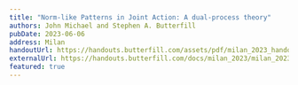 ```yaml
---
title: "Norm-like Patterns in Joint Action: A dual-process theory"
authors: John Michael and Stephen A. Butterfill
pubDate: 2023-06-06
address: Milan
handoutUrl: https://handouts.butterfill.com/assets/pdf/milan_2023_handout.pdf
externalUrl: https://handouts.butterfill.com/docs/milan_2023/milan_2023/
featured: true
---
```

